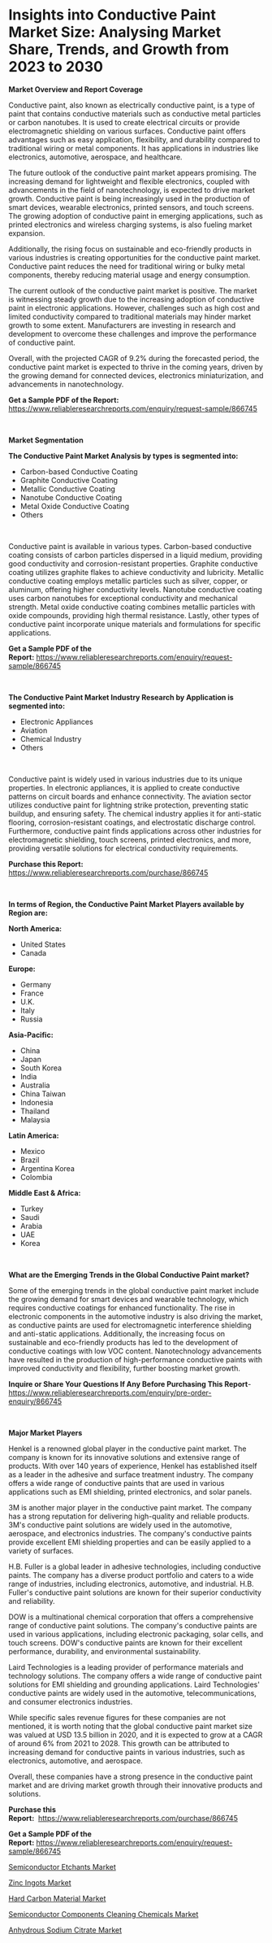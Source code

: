 <p><h1>Insights into Conductive Paint Market Size: Analysing Market Share, Trends, and Growth from 2023 to 2030</h1></p><p><strong>Market Overview and Report Coverage</strong></p>
<p><p>Conductive paint, also known as electrically conductive paint, is a type of paint that contains conductive materials such as conductive metal particles or carbon nanotubes. It is used to create electrical circuits or provide electromagnetic shielding on various surfaces. Conductive paint offers advantages such as easy application, flexibility, and durability compared to traditional wiring or metal components. It has applications in industries like electronics, automotive, aerospace, and healthcare.</p><p>The future outlook of the conductive paint market appears promising. The increasing demand for lightweight and flexible electronics, coupled with advancements in the field of nanotechnology, is expected to drive market growth. Conductive paint is being increasingly used in the production of smart devices, wearable electronics, printed sensors, and touch screens. The growing adoption of conductive paint in emerging applications, such as printed electronics and wireless charging systems, is also fueling market expansion.</p><p>Additionally, the rising focus on sustainable and eco-friendly products in various industries is creating opportunities for the conductive paint market. Conductive paint reduces the need for traditional wiring or bulky metal components, thereby reducing material usage and energy consumption.</p><p>The current outlook of the conductive paint market is positive. The market is witnessing steady growth due to the increasing adoption of conductive paint in electronic applications. However, challenges such as high cost and limited conductivity compared to traditional materials may hinder market growth to some extent. Manufacturers are investing in research and development to overcome these challenges and improve the performance of conductive paint.</p><p>Overall, with the projected CAGR of 9.2% during the forecasted period, the conductive paint market is expected to thrive in the coming years, driven by the growing demand for connected devices, electronics miniaturization, and advancements in nanotechnology.</p></p>
<p><strong>Get a Sample PDF of the Report:</strong> <a href="https://www.reliableresearchreports.com/enquiry/request-sample/866745">https://www.reliableresearchreports.com/enquiry/request-sample/866745</a></p>
<p>&nbsp;</p>
<p><strong>Market Segmentation</strong></p>
<p><strong>The Conductive Paint Market Analysis by types is segmented into:</strong></p>
<p><ul><li>Carbon-based Conductive Coating</li><li>Graphite Conductive Coating</li><li>Metallic Conductive Coating</li><li>Nanotube Conductive Coating</li><li>Metal Oxide Conductive Coating</li><li>Others</li></ul></p>
<p>&nbsp;</p>
<p><p>Conductive paint is available in various types. Carbon-based conductive coating consists of carbon particles dispersed in a liquid medium, providing good conductivity and corrosion-resistant properties. Graphite conductive coating utilizes graphite flakes to achieve conductivity and lubricity. Metallic conductive coating employs metallic particles such as silver, copper, or aluminum, offering higher conductivity levels. Nanotube conductive coating uses carbon nanotubes for exceptional conductivity and mechanical strength. Metal oxide conductive coating combines metallic particles with oxide compounds, providing high thermal resistance. Lastly, other types of conductive paint incorporate unique materials and formulations for specific applications.</p></p>
<p><strong>Get a Sample PDF of the Report:</strong>&nbsp;<a href="https://www.reliableresearchreports.com/enquiry/request-sample/866745">https://www.reliableresearchreports.com/enquiry/request-sample/866745</a></p>
<p>&nbsp;</p>
<p><strong>The Conductive Paint Market Industry Research by Application is segmented into:</strong></p>
<p><ul><li>Electronic Appliances</li><li>Aviation</li><li>Chemical Industry</li><li>Others</li></ul></p>
<p>&nbsp;</p>
<p><p>Conductive paint is widely used in various industries due to its unique properties. In electronic appliances, it is applied to create conductive patterns on circuit boards and enhance connectivity. The aviation sector utilizes conductive paint for lightning strike protection, preventing static buildup, and ensuring safety. The chemical industry applies it for anti-static flooring, corrosion-resistant coatings, and electrostatic discharge control. Furthermore, conductive paint finds applications across other industries for electromagnetic shielding, touch screens, printed electronics, and more, providing versatile solutions for electrical conductivity requirements.</p></p>
<p><strong>Purchase this Report:</strong>&nbsp; <a href="https://www.reliableresearchreports.com/purchase/866745">https://www.reliableresearchreports.com/purchase/866745</a></p>
<p>&nbsp;</p>
<p><strong>In terms of Region, the Conductive Paint Market Players available by Region are:</strong></p>
<p>
    <p> <strong> North America: </strong>
        <ul>
            <li>United States</li>
            <li>Canada</li>
        </ul>
        </p> 
    <p> <strong> Europe: </strong>
        <ul>
            <li>Germany</li>
            <li>France</li>
            <li>U.K.</li>
            <li>Italy</li>
            <li>Russia</li>
        </ul>
        </p> 
    <p> <strong> Asia-Pacific: </strong>
        <ul>
            <li>China</li>
            <li>Japan</li>
            <li>South Korea</li>
            <li>India</li>
            <li>Australia</li>
            <li>China Taiwan</li>
            <li>Indonesia</li>
            <li>Thailand</li>
            <li>Malaysia</li>
        </ul>
        </p> 
    <p> <strong> Latin America: </strong>
        <ul>
            <li>Mexico</li>
            <li>Brazil</li>
            <li>Argentina Korea</li>
            <li>Colombia</li>
        </ul>
        </p> 
    <p> <strong> Middle East & Africa: </strong>
        <ul>
            <li>Turkey</li>
            <li>Saudi</li>
            <li>Arabia</li>
            <li>UAE</li>
            <li>Korea</li>
        </ul>
    </p>
    </p>
<p>&nbsp;</p>
<p><strong>What are the Emerging Trends in the Global Conductive Paint market?</strong></p>
<p><p>Some of the emerging trends in the global conductive paint market include the growing demand for smart devices and wearable technology, which requires conductive coatings for enhanced functionality. The rise in electronic components in the automotive industry is also driving the market, as conductive paints are used for electromagnetic interference shielding and anti-static applications. Additionally, the increasing focus on sustainable and eco-friendly products has led to the development of conductive coatings with low VOC content. Nanotechnology advancements have resulted in the production of high-performance conductive paints with improved conductivity and flexibility, further boosting market growth.</p></p>
<p><strong>Inquire or Share Your Questions If Any Before Purchasing This Report</strong>- <a href="https://www.reliableresearchreports.com/enquiry/pre-order-enquiry/866745">https://www.reliableresearchreports.com/enquiry/pre-order-enquiry/866745</a></p>
<p>&nbsp;</p>
<p><strong>Major Market Players</strong></p>
<p><p>Henkel is a renowned global player in the conductive paint market. The company is known for its innovative solutions and extensive range of products. With over 140 years of experience, Henkel has established itself as a leader in the adhesive and surface treatment industry. The company offers a wide range of conductive paints that are used in various applications such as EMI shielding, printed electronics, and solar panels.</p><p>3M is another major player in the conductive paint market. The company has a strong reputation for delivering high-quality and reliable products. 3M's conductive paint solutions are widely used in the automotive, aerospace, and electronics industries. The company's conductive paints provide excellent EMI shielding properties and can be easily applied to a variety of surfaces.</p><p>H.B. Fuller is a global leader in adhesive technologies, including conductive paints. The company has a diverse product portfolio and caters to a wide range of industries, including electronics, automotive, and industrial. H.B. Fuller's conductive paint solutions are known for their superior conductivity and reliability.</p><p>DOW is a multinational chemical corporation that offers a comprehensive range of conductive paint solutions. The company's conductive paints are used in various applications, including electronic packaging, solar cells, and touch screens. DOW's conductive paints are known for their excellent performance, durability, and environmental sustainability.</p><p>Laird Technologies is a leading provider of performance materials and technology solutions. The company offers a wide range of conductive paint solutions for EMI shielding and grounding applications. Laird Technologies' conductive paints are widely used in the automotive, telecommunications, and consumer electronics industries.</p><p>While specific sales revenue figures for these companies are not mentioned, it is worth noting that the global conductive paint market size was valued at USD 13.5 billion in 2020, and it is expected to grow at a CAGR of around 6% from 2021 to 2028. This growth can be attributed to increasing demand for conductive paints in various industries, such as electronics, automotive, and aerospace.</p><p>Overall, these companies have a strong presence in the conductive paint market and are driving market growth through their innovative products and solutions.</p></p>
<p><strong>Purchase this Report:</strong>&nbsp;&nbsp;<a href="https://www.reliableresearchreports.com/purchase/866745">https://www.reliableresearchreports.com/purchase/866745</a></p>
<p></p>
<p><strong>Get a Sample PDF of the Report:</strong>&nbsp;<a href="https://www.reliableresearchreports.com/enquiry/request-sample/866745">https://www.reliableresearchreports.com/enquiry/request-sample/866745</a></p>
<p><p><a href="https://medium.com/@aliwilldvm/semiconductor-etchants-market-exploring-market-share-market-trends-and-future-growth-63aa10d63894">Semiconductor Etchants Market</a></p><p><a href="https://github.com/grishafomin4852/Market-Research-Report-List-1/blob/main/zinc-ingots-market.md">Zinc Ingots Market</a></p><p><a href="https://medium.com/@scottford2001/hard-carbon-material-market-research-report-its-history-and-forecast-2023-to-2030-cc7f5269f268">Hard Carbon Material Market</a></p><p><a href="https://medium.com/@emerylittle2023/semiconductor-components-cleaning-chemicals-market-focuses-on-market-share-size-and-projected-510e3eec4719">Semiconductor Components Cleaning Chemicals Market</a></p><p><a href="https://github.com/abbypearson7765/Market-Research-Report-List-1/blob/main/anhydrous-sodium-citrate-market.md">Anhydrous Sodium Citrate Market</a></p></p>